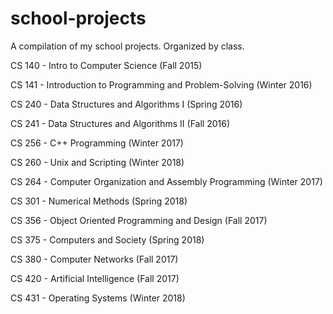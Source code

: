 # school-projects
A compilation of my school projects. Organized by class.

CS 140 - Intro to Computer Science (Fall 2015)

CS 141 - Introduction to Programming and Problem-Solving (Winter 2016)
  
CS 240 - Data Structures and Algorithms I (Spring 2016)

CS 241 - Data Structures and Algorithms II (Fall 2016)

CS 256 - C++ Programming (Winter 2017)

CS 260 - Unix and Scripting (Winter 2018)

CS 264 - Computer Organization and Assembly Programming (Winter 2017)

CS 301 - Numerical Methods (Spring 2018)

CS 356 - Object Oriented Programming and Design (Fall 2017)

CS 375 - Computers and Society (Spring 2018)

CS 380 - Computer Networks (Fall 2017)

CS 420 - Artificial Intelligence (Fall 2017)

CS 431 - Operating Systems (Winter 2018)

